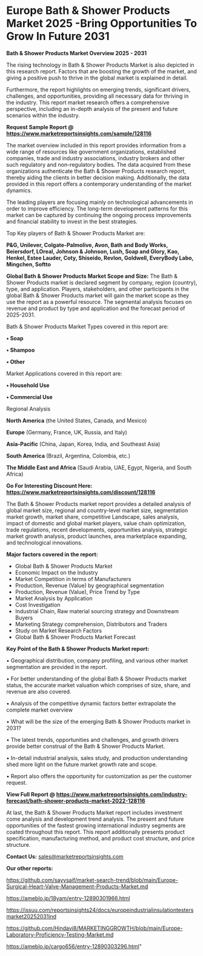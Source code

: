 # Europe Bath & Shower Products Market 2025 -Bring Opportunities To Grow In Future 2031

<Strong> Bath & Shower Products Market Overview 2025 - 2031</strong>

The rising technology in Bath & Shower Products Market is also depicted in this research report. Factors that are boosting the growth of the market, and giving a positive push to thrive in the global market is explained in detail.

Furthermore, the report highlights on emerging trends, significant drivers, challenges, and opportunities, providing all necessary data for thriving in the industry. This report market research offers a comprehensive perspective, including an in-depth analysis of the present and future scenarios within the industry.

<strong>Request Sample Report @ <a href=https://www.marketreportsinsights.com/sample/128116>https://www.marketreportsinsights.com/sample/128116</a></strong>

The market overview included in this report provides information from a wide range of resources like government organizations, established companies, trade and industry associations, industry brokers and other such regulatory and non-regulatory bodies. The data acquired from these organizations authenticate the Bath & Shower Products research report, thereby aiding the clients in better decision making. Additionally, the data provided in this report offers a contemporary understanding of the market dynamics.

The leading players are focusing mainly on technological advancements in order to improve efficiency. The long-term development patterns for this market can be captured by continuing the ongoing process improvements and financial stability to invest in the best strategies.

Top Key players of Bath & Shower Products Market are:

<strong>P&G, Unilever, Colgate-Palmolive, Avon, Bath and Body Works, Beiersdorf, LOreal, Johnson & Johnson, Lush, Soap and Glory, Kao, Henkel, Estee Lauder, Coty, Shiseido, Revlon, Goldwell, EveryBody Labo, Mingchen, Softto</strong>

<strong><b>Global Bath & Shower Products Market Scope and Size:</b></strong>
The Bath & Shower Products market is declared segment by company, region (country), type, and application. Players, stakeholders, and other participants in the global Bath & Shower Products market will gain the market scope as they use the report as a powerful resource. The segmental analysis focuses on revenue and product by type and application and the forecast period of 2025-2031.

Bath & Shower Products Market Types covered in this report are:

<strong>• Soap

• Shampoo

• Other</strong>

Market Applications covered in this report are:

<strong>• Household Use

• Commercial Use</strong> 

Regional Analysis

<strong>North America</strong> (the United States, Canada, and Mexico)

<strong>Europe</strong> (Germany, France, UK, Russia, and Italy)

<strong>Asia-Pacific</strong> (China, Japan, Korea, India, and Southeast Asia)

<strong>South America</strong> (Brazil, Argentina, Colombia, etc.)

<strong>The Middle East and Africa</strong> (Saudi Arabia, UAE, Egypt, Nigeria, and South Africa)

<strong>Go For Interesting Discount Here: <a href=https://www.marketreportsinsights.com/discount/128116>https://www.marketreportsinsights.com/discount/128116</a></strong>

The Bath & Shower Products market report provides a detailed analysis of global market size, regional and country-level market size, segmentation market growth, market share, competitive Landscape, sales analysis, impact of domestic and global market players, value chain optimization, trade regulations, recent developments, opportunities analysis, strategic market growth analysis, product launches, area marketplace expanding, and technological innovations.

<strong><b>Major factors covered in the report:</b></strong>
<ul>
  <li>Global Bath & Shower Products Market </li>
  <li>Economic Impact on the Industry</li>
  <li>Market Competition in terms of Manufacturers</li>
  <li>Production, Revenue (Value) by geographical segmentation</li>
  <li>Production, Revenue (Value), Price Trend by Type</li>
  <li>Market Analysis by Application</li>
  <li>Cost Investigation</li>
  <li>Industrial Chain, Raw material sourcing strategy and Downstream Buyers</li>
  <li>Marketing Strategy comprehension, Distributors and Traders</li>
  <li>Study on Market Research Factors</li>
  <li>Global Bath & Shower Products Market Forecast</li>
</ul>

<strong><b>Key Point of the Bath & Shower Products Market report:</b></strong>

• Geographical distribution, company profiling, and various other market segmentation are provided in the report.

• For better understanding of the global Bath & Shower Products market status, the accurate market valuation which comprises of size, share, and revenue are also covered.

• Analysis of the competitive dynamic factors better extrapolate the complete market overview

• What will be the size of the emerging Bath & Shower Products market in 2031?

• The latest trends, opportunities and challenges, and growth drivers provide better construal of the Bath & Shower Products Market.

• In-detail industrial analysis, sales study, and production understanding shed more light on the future market growth rate and scope.

• Report also offers the opportunity for customization as per the customer request.

<strong><b>View Full Report @ <a href=https://www.marketreportsinsights.com/industry-forecast/bath-shower-products-market-2022-128116>https://www.marketreportsinsights.com/industry-forecast/bath-shower-products-market-2022-128116</a></b></strong>


At last, the Bath & Shower Products Market report includes investment come analysis and development trend analysis. The present and future opportunities of the fastest growing international industry segments are coated throughout this report. This report additionally presents product specification, manufacturing method, and product cost structure, and price structure.

<strong>Contact Us:</strong>
sales@marketreportsinsights.com

<strong>Our other reports:</strong>

<a href=https://github.com/sayysaif/market-search-trend/blob/main/Europe-Surgical-Heart-Valve-Management-Products-Market.md>https://github.com/sayysaif/market-search-trend/blob/main/Europe-Surgical-Heart-Valve-Management-Products-Market.md</a>

<a href=https://ameblo.jp/18yam/entry-12890301966.html>https://ameblo.jp/18yam/entry-12890301966.html</a>

<a href=https://issuu.com/reportsinsights24/docs/europeindustrialinsulationtestersmarket20252031ind>https://issuu.com/reportsinsights24/docs/europeindustrialinsulationtestersmarket20252031ind</a>

<a href=https://github.com/Hindavi8/MARKETINGGROWTH/blob/main/Europe-Laboratory-Proficiency-Testing-Market.md>https://github.com/Hindavi8/MARKETINGGROWTH/blob/main/Europe-Laboratory-Proficiency-Testing-Market.md</a>

<a href=https://ameblo.jp/cargo656/entry-12890303296.html>https://ameblo.jp/cargo656/entry-12890303296.html</a>"
